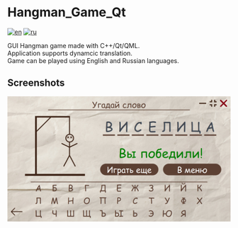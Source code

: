 # Hangman_Game_Qt

[![en](https://img.shields.io/badge/lang-en-blue.svg)](https://github.com/Dariarty/Hangman_Game_Qt_Desktop/blob/main/README.md)
[![ru](https://img.shields.io/badge/lang-ru-red.svg)](https://github.com/Dariarty/Hangman_Game_Qt_Desktop/blob/main/README.ru.md)

GUI Hangman game made with C++/Qt/QML. </br> 
Application supports dynamcic translation. </br>
Game can be played using English and Russian languages. 


## Screenshots
![alt text](assets/game_screenshot.png)
